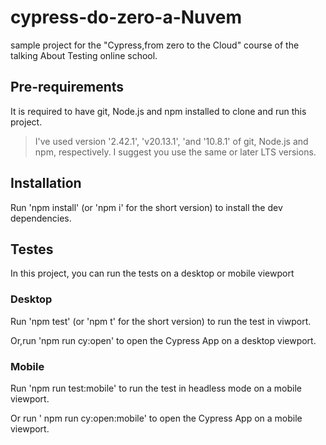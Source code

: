 # cypress-do-zero-a-Nuvem 

 sample project for the "Cypress,from zero to the Cloud" course of the talking About Testing online school.

 ## Pre-requirements 

 It is required to have git, Node.js and npm installed to clone and run this project.

 > I've used version '2.42.1', 'v20.13.1', 'and '10.8.1' of git, Node.js and npm, respectively. I suggest you 
 use the same or later LTS versions.
 ## Installation

 Run 'npm install' (or 'npm i' for the short version) to install the dev dependencies.

 ## Testes

 In this project, you can run the tests on a desktop or mobile viewport

 ### Desktop 

 Run 'npm test' (or 'npm t' for the short version) to run the test in viwport.

 Or,run 'npm run cy:open' to open the Cypress App on a desktop viewport. 

 ### Mobile 
  
  Run 'npm run test:mobile' to run the test in headless mode on a mobile viewport.

  Or run ' npm run cy:open:mobile' to open the Cypress App on a mobile viewport.